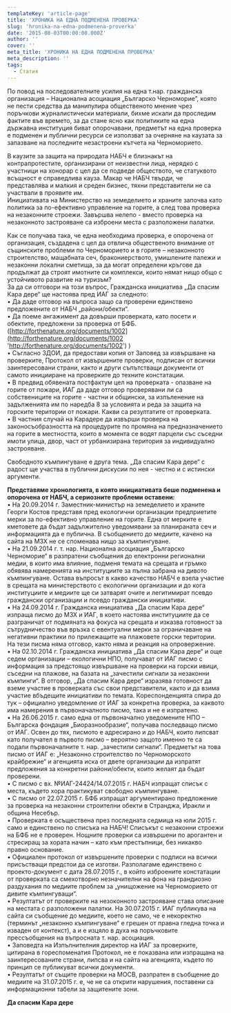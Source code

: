 ```yaml
---
templateKey: 'article-page'
title: 'ХРОНИКА НА ЕДНА ПОДМЕНЕНА ПРОВЕРКА'
slug: 'hronika-na-edna-podmenena-proverka'
date: '2015-08-03T00:00:00.000Z'
author: ''
cover: ''
meta_title: 'ХРОНИКА НА ЕДНА ПОДМЕНЕНА ПРОВЕРКА'
meta_description: ''
tags:
  - Статия
---
```


По повод на последователните усилия на една т.нар. гражданска организация – Национална асоциация „Българско Черноморие”, която не пести средства да манипулира общественото мнение чрез поръчкови журналистически материали, бихме искали да проследим фактите във времето, за да стане ясно как политиките на една държавна институция биват опорочавани, предметът на една проверка е подменен и публични ресурси се използват за очерняне на каузата за запазване на последните незастроени кътчета на Черноморието.

В каузите за защита на природата НАБЧ е близнакът на контрапротестите, организирани от неизвестни лица, нерядко с участници на хонорар с цел да се подведе обществото, че статуквото всъщност е справедлива кауза. Макар че НАБЧ твърди, че представлява и малкия и среден бизнес, тяхни представители не са участвали в проявите им.  
Инициативата на Министерство на земеделието и храните започва като политика за по-ефективно управление на горите, а след това проверка на незаконните строежи. Завършва нелепо - вместо проверка на незаконното застрояване са изброени места с разположени палатки.

Как се получава така, че една необходима проверка, е опорочена от организация, създадена с цел да отвлича общественото внимание от същинските проблеми по Черноморието и в горите – незаконното строителство, мащабната сеч, бракониерството, умишлените палежи и незаконни локални сметища, за да могат определени кръгове да продължат да строят имотните си комплекси, които нямат нищо общо с устойчивото развитие на туризъм?   
За да си отговори на този въпрос, Гражданска инициатива „Да спасим Кара дере“ ще настоява пред ИАГ за следното:  
• Да даде отговор на въпроса защо са проверени единствено предложените от НАБЧ „райони/обекти“.  
• Да поеме ангажимент да довърши проверката, като посети и обектите, предложени за проверка от БФБ. ([http://forthenature.org/documents/1002](http://forthenature.org/documents/1002 'http://forthenature.org/documents/1002') )  
• Съгласно ЗДОИ, да предостави копия от Заповед за извършване на проверките, Протокол от извършените проверки, подписан от всички заинтересовани страни, както и други съпътстващи документи от самото иницииране на проверките до техните констатации.  
• В предвид обявената постфактум цел на проверката - опазване на горите от пожари, ИАГ да даде отговор проверявани ли са собствениците на горите - частни и общински, за изпъленение на задълженията им по наредба 8 за условията и реда за защита на горските територии от пожари. Какви са резултатите от проверката.  
• В частния случай на Карадере да извърши проверка на законосъобразността на процедурите по промяна на предназначението на горите в местността, които в момента се водят парцели със съседни имоти улица, двор, част от урбанизирана територия за индивидуално застрояване.

Свободното къмпингуване е друга тема. „Да спасим Кара дере“ с радост ще участва в публични дискусии по нея - честно и с истински аргументи.

**Представяме хронологията, в която инициативата беше подменена и опорочена от НАБЧ, а сериозните проблеми оставени:**  
• На 20.09.2014 г. Заместник-министър на земеделието и храните Георги Костов представя пред екологични организации предприетите мерки за по-ефективно управление на горите. Една от мерките е кметовете да бъдат задължително уведомявани за планираната сеч и информацията да е публична. В съобщението до медиите, качено на сайта на МЗХ не се споменава нищо за къмпингуване.  
• На 21.09.2014 г. т. нар. Национална асоциация „Българско Черноморие“ в разпратени съобщения до електронни регионални медии, в които има влияние, подменя темата на срещата и гръмко обявява намеренията на институциите за пълна забрана на дивото къмпингуване. Остава въпросът в какво качество НАБЧ е взела участие в срещата на министерството с екологични организации и до кога институциите и медиите ще си затварят очите и легитимират псевдо граждански организации и псевдо граждански инициативи.   
• На 24.09.2014 г. Гражданска инициатива „Да спасим Кара дере“ изпраща писмо до МЗХ и ИАГ, в което настоява институциите да се разграничат от подмяната на фокуса на срещата и изказва готовност за сътрудничество във връзка с евентуални мерки за ограничаване на негативни практики по прилежащите на плажовете горски територии. На тези писма няма отговор, както няма и реакция на опровержение.  
• На 02.10.2014 г. Гражданска инициатива „Да спасим Кара дере“ и още седем организации – екологични НПО, получават от ИАГ писмо с информация за предстоящо извършване на проверки на горски ивици, съседни на плажове, на базата на „зачестили сигнали за незаконни къмпинги“. В отговор, „Да спасим Кара дере“ изразява готовност да вземе участие в проверката със свои представители, както и да взима участие вбъдещите инициативи по темата. Кореспонденцията спира до тук – официално уведомление от ИАГ за конкретна проверка, за каквото има намерения в първоначалното писмо, така и не е изпратено.  
• На 26.06.2015 г. само една от първоначално уведомените НПО – Българска фондация „Биоразнообразие“, получава последващо писмо от ИАГ. Освен до тях, писмото е адресирано и до НАБЧ, които липсват като получател в първото писмо – вероятно защото именно те са подали първоначалните т. нар. „зачестили сигнали“. Предметът на това писмо от ИАГ е: „Незаконно строителство по Черноморското крайбрежие“ и агенцията иска от двете организации да изпратят предложения за конкретни райони/обекти, които желаят да бъдат проверени.  
• С писмо с вх. №ИАГ-24424/14.07.2015 г. НАБЧ изпращат списък с места, където хора практикуват свободно къмпингуване.  
• С писмо от 22.07.2015 г. БФБ изпращат аргументирано предложение за проверка на незаконни строителни обекти в Странджа, Иракли и община Несебър.  
• Проверката е осъществена през последната седмица на юли 2015 г. само и единствено по списъка на НАБЧ! Списъкът с незаконни строежи на БФБ не е проверен. Нощните проверки са извършени по арогантен и стресиращ за хората начин – като към престъпници, без никакво правно основание.  
• Официален протокол от извършените проверки с подписи на всички присъстващи предстои да се изготви. Разполагаме единствено с проекто-документ с дата 28.07.2015 г., в който изброените констатации от проверката са смехотворно незначителни на фона на грандиозно раздухания по медиите проблем за „унищожение на Черноморието от дивите къмпингуващи“.  
• Резултатът от проверките на незоконното застрояване става описание на местата с разположени палатки. На 30.07.2015 г. ИАГ публикува на сайта си съобщение до медиите, което не само, че е некоректно (терминът „незаконно къмпингуване“ е грешен от правна гледна точка и изваден от контекст), а и е изцяло в духа на поръчковите прессъобщения на въпросната т. нар. асоциация.  
• Заповедта на Изпълнителния директор на ИАГ за проверките, цитирана в гореспоменатия Протокол, не е показвана или изпращана на заинтересованите страни, липсва и на сайта на агенцията, където по принцип се публикуват всички документи.  
• Резултатът от същите проверки на МОСВ, разпратен в съобщение до медиите на 31.07.2015 г. е, че не са открити нарушения, поставени са информационни табели за защитените зони.

**Да спасим Кара дере**
